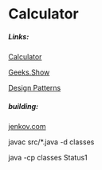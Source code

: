 # Calculator

##### Links:
[Calculator](https://www.edureka.co/blog/java-programs/#CalculatorPrograminJava)

[Geeks.Show](https://www.youtube.com/watch?v=Ndi00q0t-Ec&list=PLsQAG1V_t58BZtW5I9BCfqWBD6iAbPkEr)

[Design Patterns](https://refactoring.guru/ru/design-patterns)

##### building:
[jenkov.com](http://tutorials.jenkov.com/java/java-project-overview-compilation-and-execution.html)

javac src/*.java -d classes

java -cp classes Status1

